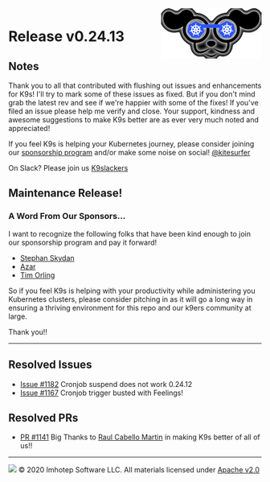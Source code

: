 <img src="https://raw.githubusercontent.com/derailed/k9s/master/assets/k9s_small.png" align="right" width="200" height="auto"/>

# Release v0.24.13

## Notes

Thank you to all that contributed with flushing out issues and enhancements for K9s! I'll try to mark some of these issues as fixed. But if you don't mind grab the latest rev and see if we're happier with some of the fixes! If you've filed an issue please help me verify and close. Your support, kindness and awesome suggestions to make K9s better are as ever very much noted and appreciated!

If you feel K9s is helping your Kubernetes journey, please consider joining our [sponsorship program](https://github.com/sponsors/derailed) and/or make some noise on social! [@kitesurfer](https://twitter.com/kitesurfer)

On Slack? Please join us [K9slackers](https://join.slack.com/t/k9sers/shared_invite/enQtOTA5MDEyNzI5MTU0LWQ1ZGI3MzliYzZhZWEyNzYxYzA3NjE0YTk1YmFmNzViZjIyNzhkZGI0MmJjYzhlNjdlMGJhYzE2ZGU1NjkyNTM)

## Maintenance Release!

### A Word From Our Sponsors...

I want to recognize the following folks that have been kind enough to join our sponsorship program and pay it forward!

* [Stephan Skydan](https://github.com/sskydan)
* [Azar](https://github.com/azarudeena)
* [Tim Orling](https://github.com/moto-timo)

So if you feel K9s is helping with your productivity while administering you Kubernetes clusters, please consider pitching in as it will go a long way in ensuring a thriving environment for this repo and our k9ers community at large.

Thank you!!

---

## Resolved Issues

* [Issue #1182](https://github.com/kswapd/k13s/issues/1169) Cronjob suspend does not work 0.24.12
* [Issue #1167](https://github.com/kswapd/k13s/issues/1167) Cronjob trigger busted with Feelings!

## Resolved PRs

* [PR #1141](https://github.com/kswapd/k13s/pull/1141) Big Thanks to [Raul Cabello Martin](https://github.com/Raullllll) in making K9s better of all of us!!

---

<img src="https://raw.githubusercontent.com/derailed/k9s/master/assets/imhotep_logo.png" width="32" height="auto"/> © 2020 Imhotep Software LLC. All materials licensed under [Apache v2.0](http://www.apache.org/licenses/LICENSE-2.0)
